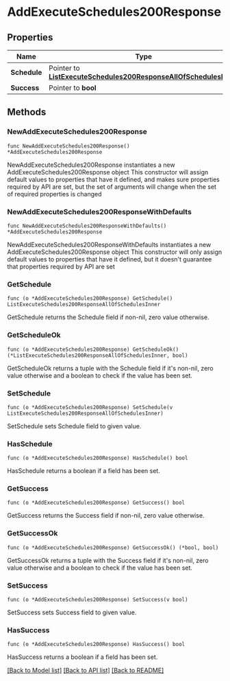 # AddExecuteSchedules200Response

## Properties

Name | Type | Description | Notes
------------ | ------------- | ------------- | -------------
**Schedule** | Pointer to [**ListExecuteSchedules200ResponseAllOfSchedulesInner**](ListExecuteSchedules200ResponseAllOfSchedulesInner.md) |  | [optional] 
**Success** | Pointer to **bool** |  | [optional] 

## Methods

### NewAddExecuteSchedules200Response

`func NewAddExecuteSchedules200Response() *AddExecuteSchedules200Response`

NewAddExecuteSchedules200Response instantiates a new AddExecuteSchedules200Response object
This constructor will assign default values to properties that have it defined,
and makes sure properties required by API are set, but the set of arguments
will change when the set of required properties is changed

### NewAddExecuteSchedules200ResponseWithDefaults

`func NewAddExecuteSchedules200ResponseWithDefaults() *AddExecuteSchedules200Response`

NewAddExecuteSchedules200ResponseWithDefaults instantiates a new AddExecuteSchedules200Response object
This constructor will only assign default values to properties that have it defined,
but it doesn't guarantee that properties required by API are set

### GetSchedule

`func (o *AddExecuteSchedules200Response) GetSchedule() ListExecuteSchedules200ResponseAllOfSchedulesInner`

GetSchedule returns the Schedule field if non-nil, zero value otherwise.

### GetScheduleOk

`func (o *AddExecuteSchedules200Response) GetScheduleOk() (*ListExecuteSchedules200ResponseAllOfSchedulesInner, bool)`

GetScheduleOk returns a tuple with the Schedule field if it's non-nil, zero value otherwise
and a boolean to check if the value has been set.

### SetSchedule

`func (o *AddExecuteSchedules200Response) SetSchedule(v ListExecuteSchedules200ResponseAllOfSchedulesInner)`

SetSchedule sets Schedule field to given value.

### HasSchedule

`func (o *AddExecuteSchedules200Response) HasSchedule() bool`

HasSchedule returns a boolean if a field has been set.

### GetSuccess

`func (o *AddExecuteSchedules200Response) GetSuccess() bool`

GetSuccess returns the Success field if non-nil, zero value otherwise.

### GetSuccessOk

`func (o *AddExecuteSchedules200Response) GetSuccessOk() (*bool, bool)`

GetSuccessOk returns a tuple with the Success field if it's non-nil, zero value otherwise
and a boolean to check if the value has been set.

### SetSuccess

`func (o *AddExecuteSchedules200Response) SetSuccess(v bool)`

SetSuccess sets Success field to given value.

### HasSuccess

`func (o *AddExecuteSchedules200Response) HasSuccess() bool`

HasSuccess returns a boolean if a field has been set.


[[Back to Model list]](../README.md#documentation-for-models) [[Back to API list]](../README.md#documentation-for-api-endpoints) [[Back to README]](../README.md)



